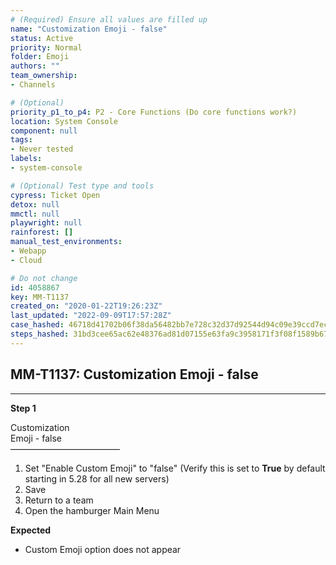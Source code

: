 ```yaml
---
# (Required) Ensure all values are filled up
name: "Customization Emoji - false"
status: Active
priority: Normal
folder: Emoji
authors: ""
team_ownership: 
- Channels

# (Optional)
priority_p1_to_p4: P2 - Core Functions (Do core functions work?)
location: System Console
component: null
tags: 
- Never tested
labels: 
- system-console

# (Optional) Test type and tools
cypress: Ticket Open
detox: null
mmctl: null
playwright: null
rainforest: []
manual_test_environments: 
- Webapp
- Cloud

# Do not change
id: 4058867
key: MM-T1137
created_on: "2020-01-22T19:26:23Z"
last_updated: "2022-09-09T17:57:28Z"
case_hashed: 46718d41702b06f38da56482bb7e728c32d37d92544d94c09e39ccd7ecae4f1a071a1e5ba6fe7a89eb340cad5a5d3acd
steps_hashed: 31bd3cee65ac62e48376ad81d07155e63fa9c3958171f3f08f1589b67788f329fc86e8e1db26c3733ac93f95b071950f
---
```


<!-- (Auto-generated) Based on frontmatter's "key" and "name" -->

## MM-T1137: Customization Emoji - false

---

**Step 1**

Customization\
Emoji - false\
–––––––––––––––––––––––––

1. Set "Enable Custom Emoji" to "false" (Verify this is set to **True** by default starting in 5.28 for all new servers)
2. Save
3. Return to a team
4. Open the hamburger Main Menu

**Expected**

- Custom Emoji option does not appear
